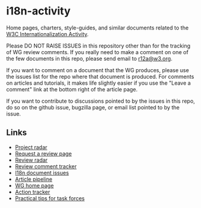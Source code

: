 # i18n-activity
Home pages, charters, style-guides, and similar documents related to the [W3C Internationalization Activity](https://www.w3.org/International/).

Please DO NOT RAISE ISSUES in this repository other than for the tracking of WG review comments.  If you really need to make a comment on one of the few documents in this repo, please send email to r12a@w3.org.  

If you want to comment on a document that the WG produces, please use the issues list for the repo where that document is produced. For comments on articles and tutorials, it makes life slightly easier if you use the "Leave a comment" link at the bottom right of the article page.

If you want to contribute to discussions pointed to by the issues in this repo, do so on the github issue, bugzilla page, or email list pointed to by the issue.

## Links
- [Project radar](https://w3c.github.io/i18n-activity/projects/)
- [Request a review page](https://www.w3.org/International/review-request)
- [Review radar](https://github.com/w3c/i18n-request/projects/1)
- [Review comment tracker](https://w3c.github.io/i18n-activity/reviews/)
- [I18n document issues](https://w3c.github.io/i18n-activity/repostatus/)
- [Article pipeline](https://github.com/w3c/i18n-drafts/projects/1)
- [WG home page](https://w3c.github.io/i18n-activity/i18n-wg/)
- [Action tracker](https://www.w3.org/International/track/actions/open)
- [Practical tips for task forces](https://w3c.github.io/i18n-activity/guidelines/process.html)
